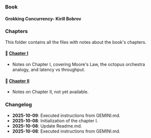 ### Book

#### Grokking Concurrency- Kirill Bobrov

### Chapters

This folder contains all the files with notes about the book's chapters.

#### 📖 [Chapter I](./chapters/chapter-one.md)

- Notes on Chapter I, covering Moore's Law, the octopus orchestra analogy, and latency vs throughput.

#### 📖 [Chapter II](./chapters/chapter-two.md)

- Notes on Chapter II, not yet available.

### Changelog

- **2025-10-09**: Executed instructions from GEMINI.md.
- **2025-10-08**: Initialization of the chapter I.
- **2025-10-08**: Update Readme.md.
- **2025-10-08**: Executed instructions from GEMINI.md.

